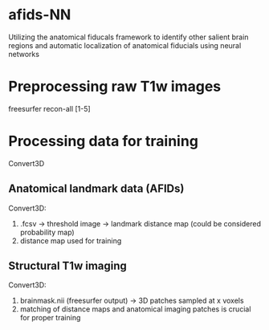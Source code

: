 # afids-NN
Utilizing the anatomical fiducals framework to identify other salient brain regions and automatic localization of anatomical fiducials using neural networks


# Preprocessing raw T1w images

freesurfer recon-all [1-5]

# Processing data for training 

Convert3D

## Anatomical landmark data (AFIDs)

Convert3D:
1) .fcsv -> threshold image -> landmark distance map (could be considered probability map) 
2) distance map used for training 

## Structural T1w imaging 

Convert3D: 
1) brainmask.nii (freesurfer output) -> 3D patches sampled at x voxels 
2) matching of distance maps and anatomical imaging patches is crucial for proper training 


